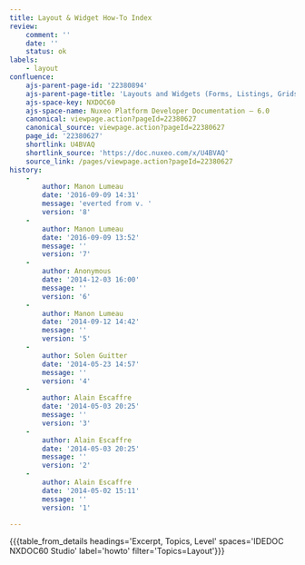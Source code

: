 ```yaml
---
title: Layout & Widget How-To Index
review:
    comment: ''
    date: ''
    status: ok
labels:
    - layout
confluence:
    ajs-parent-page-id: '22380894'
    ajs-parent-page-title: 'Layouts and Widgets (Forms, Listings, Grids)'
    ajs-space-key: NXDOC60
    ajs-space-name: Nuxeo Platform Developer Documentation — 6.0
    canonical: viewpage.action?pageId=22380627
    canonical_source: viewpage.action?pageId=22380627
    page_id: '22380627'
    shortlink: U4BVAQ
    shortlink_source: 'https://doc.nuxeo.com/x/U4BVAQ'
    source_link: /pages/viewpage.action?pageId=22380627
history:
    - 
        author: Manon Lumeau
        date: '2016-09-09 14:31'
        message: 'everted from v. '
        version: '8'
    - 
        author: Manon Lumeau
        date: '2016-09-09 13:52'
        message: ''
        version: '7'
    - 
        author: Anonymous
        date: '2014-12-03 16:00'
        message: ''
        version: '6'
    - 
        author: Manon Lumeau
        date: '2014-09-12 14:42'
        message: ''
        version: '5'
    - 
        author: Solen Guitter
        date: '2014-05-23 14:57'
        message: ''
        version: '4'
    - 
        author: Alain Escaffre
        date: '2014-05-03 20:25'
        message: ''
        version: '3'
    - 
        author: Alain Escaffre
        date: '2014-05-03 20:25'
        message: ''
        version: '2'
    - 
        author: Alain Escaffre
        date: '2014-05-02 15:11'
        message: ''
        version: '1'

---
```

{{{table_from_details headings='Excerpt, Topics, Level' spaces='IDEDOC NXDOC60 Studio' label='howto' filter='Topics=Layout'}}}
